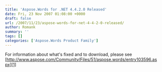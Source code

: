 ```yaml
---
title: 'Aspose.Words for .NET 4.4.2.0 Released'
date: Fri, 23 Nov 2007 01:08:00 +0000
draft: false
url: /2007/11/23/aspose-words-for-net-4-4-2-0-released/
author: Romank
summary: ''
tags: []
categories: ['Aspose.Words Product Family']
---
```


For information about what's fixed and to download, please see [http://www.aspose.com/Community/Files/51/aspose.words/entry103596.aspx][1]




[1]: http://www.aspose.com/Community/Files/51/aspose.words/entry103596.aspx





